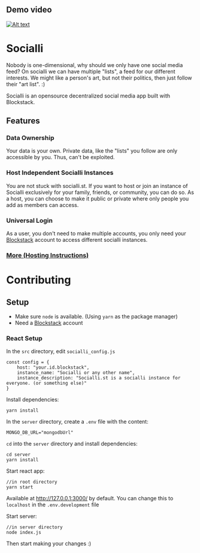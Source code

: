 ## Demo video

[![Alt text](https://img.youtube.com/vi/8HFruukD1yg/0.jpg)](https://www.youtube.com/watch?v=8HFruukD1yg)

# Socialli

Nobody is one-dimensional, why should we only have one social media feed? 
On socialli we can have multiple "lists", a feed for our different interests. 
We might like a person's art, but not their politics, then just follow their "art list". :)

Socialli is an opensource decentralized social media app built with Blockstack.

## Features
### Data Ownership
Your data is your own. Private data, like the "lists" you follow are only accessible by you. Thus, can't be exploited.

### Host Independent Socialli Instances
You are not stuck with socialli.st. If you want to host or join an instance of Socialli
exclusively for your family, friends, or community, you can do so. 
As a host, you can choose to make it public or private where only people you add as members can access.

### Universal Login
As a user, you don't need to make multiple accounts, you only need your
[Blockstack](https://blockstack.org/) account to access different socialli instances.

### [More (Hosting Instructions)](https://www.notion.so/socialli/Socialli-55db29d73b7e43118b65167b4b1691dd)

# Contributing

## Setup
- Make sure `node` is available. (Using `yarn` as the package manager) 
- Need a [Blockstack](https://blockstack.org/) account 

### React Setup

In the `src` directory, edit `socialli_config.js`

```
const config = {
	host: "your.id.blockstack",
	instance_name: "Socialli or any other name",
	instance_description: "Socialli.st is a socialli instance for everyone. (or something else)"
}
```

Install dependencies:
```
yarn install
```

In the `server` directory, create a `.env` file with the content:
```
MONGO_DB_URL="mongodbUrl"
```

`cd` into the `server` directory and install dependencies:
```
cd server
yarn install
```

Start react app: 
```
//in root directory
yarn start
```
Available at http://127.0.0.1:3000/ by default. You can change this to `localhost` in the `.env.development` file

Start server:
```
//in server directory
node index.js
```

Then start making your changes :)
